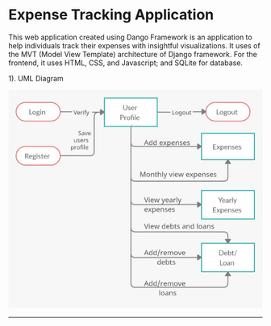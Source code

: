 # Expense Tracking Application

This web application created using Dango Framework is an application to help individuals track their expenses with insightful visualizations. 
It uses of the MVT (Model View Template) architecture of Django framework. For the frontend, it uses HTML, CSS, and Javascript; and SQLite for database.

1). UML Diagram

<img src="screenshots/Diagram.png" alt="UML Diagram" class="inline"/><hr>

